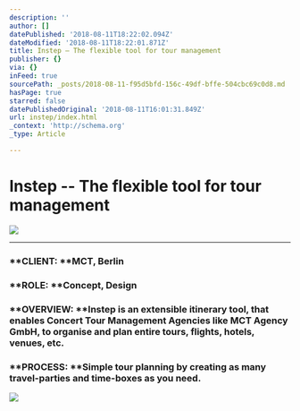 ```yaml
---
description: ''
author: []
datePublished: '2018-08-11T18:22:02.094Z'
dateModified: '2018-08-11T18:22:01.871Z'
title: Instep – The flexible tool for tour management
publisher: {}
via: {}
inFeed: true
sourcePath: _posts/2018-08-11-f95d5bfd-156c-49df-bffe-504cbc69c0d8.md
hasPage: true
starred: false
datePublishedOriginal: '2018-08-11T16:01:31.849Z'
url: instep/index.html
_context: 'http://schema.org'
_type: Article

---
```

# Instep -- The flexible tool for tour management
![](https://the-grid-user-content.s3-us-west-2.amazonaws.com/1760f1f2-331a-450b-8124-0ff2ef10004f.png)

---

### **CLIENT: **MCT, Berlin

### **ROLE: **Concept, Design

### **OVERVIEW: **Instep is an extensible itinerary tool, that enables Concert Tour Management Agencies like MCT Agency GmbH, to organise and plan entire tours, flights, hotels, venues, etc.

### **PROCESS: **Simple tour planning by creating as many travel-parties and time-boxes as you need.
![](https://s3-us-west-2.amazonaws.com/the-grid-img/p/d5c2aa18727843206d687e184dda82810e45bb82.png)